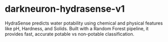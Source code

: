 # darkneuron-hydrasense-v1
HydraSense predicts water potability using chemical and physical features like pH, Hardness, and Solids. Built with a Random Forest pipeline, it provides fast, accurate potable vs non-potable classification.
